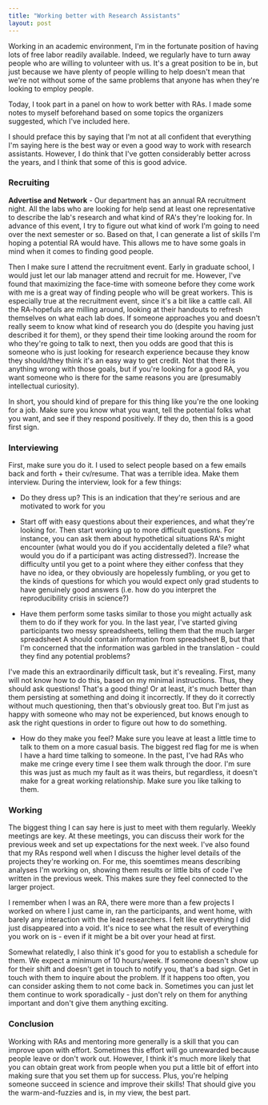```yaml
---
title: "Working better with Research Assistants"
layout: post
---
```


Working in an academic environment, I'm in the fortunate position of having lots of free labor readily available. Indeed, we regularly have to turn away people who are willing to volunteer with us. It's a great position to be in, but just because we have plenty of people willing to help doesn't mean that we're not without some of the same problems that anyone has when they're looking to employ people.

Today, I took part in a panel on how to work better with RAs. I made some notes to myself beforehand based on some topics the organizers suggested, which I've included here.

I should preface this by saying that I'm not at all confident that everything I'm saying here is the best way or even a good way to work with research assistants. However, I do think that I've gotten considerably better across the years, and I think that some of this is good advice.

### Recruiting

**Advertise and Network** - Our department has an annual RA recruitment night. All the labs who are looking for help send at least one representative to describe the lab's research and what kind of RA's they're looking for. In advance of this event, I try to figure out what kind of work I'm going to need over the next semester or so. Based on that, I can generate a list of skills I'm hoping a potential RA would have. This allows me to have some goals in mind when it comes to finding good people.

Then I make sure I attend the recruitment event. Early in graduate school, I would just let our lab manager attend and recruit for me. However, I've found that maximizing the face-time with someone before they come work with me is a great way of finding people who will be great workers. This is especially true at the recruitment event, since it's a bit like a cattle call. All the RA-hopefuls are milling around, looking at their handouts to refresh themselves on what each lab does. If someone approaches you and doesn't really seem to know what kind of research you do (despite you having just described it for them), or they spend their time looking around the room for who they're going to talk to next, then you odds are good that this is someone who is just looking for research experience because they know they should/they think it's an easy way to get credit. Not that there is anything wrong with those goals, but if you're looking for a good RA, you want someone who is there for the same reasons you are (presumably intellectual curiosity).

In short, you should kind of prepare for this thing like you're the one looking for a job. Make sure you know what you want, tell the potential folks what you want, and see if they respond positively. If they do, then this is a good first sign.

### Interviewing 

 First, make sure you do it. I used to select people based on a few emails back and forth + their cv/resume. That was a terrible idea. Make them interview. During the interview, look for a few things:

 - Do they dress up? This is an indication that they're serious and are motivated to work for you

 - Start off with easy questions about their experiences, and what they're looking for. Then start working up to more difficult questions. For instance, you can ask them about hypothetical situations RA's might encounter (what would you do if you accidentally deleted a file? what would you do if a participant was acting distressed?). Increase the difficulty until you get to a point where they either confess that they have no idea, or they obviously are hopelessly fumbling, or you get to the kinds of questions for which you would expect only grad students to have genuinely good answers (i.e. how do you interpret the reproducibility crisis in science?)

 - Have them perform some tasks similar to those you might actually ask them to do if they work for you. In the last year, I've started giving participants two messy spreadsheets, telling them that the much larger spreadsheet A should contain information from spreadsheet B, but that I'm concerned that the information was garbled in the translation - could they find any potential problems?

 I've made this an extraordinarily difficult task, but it's revealing. First, many will not know how to do this, based on my minimal instructions. Thus, they should ask questions! That's a good thing! Or at least, it's much better than them persisting at something and doing it incorrectly. If they do it correctly without much questioning, then that's obviously great too. But I'm just as happy with someone who may not be experienced, but knows enough to ask the right questions in order to figure out how to do something.

- How do they make you feel? Make sure you leave at least a little time to talk to them on a more casual basis. The biggest red flag for me is when I have a hard time talking to someone. In the past, I've had RAs who make me cringe every time I see them walk through the door. I'm sure this was just as much my fault as it was theirs, but regardless, it doesn't make for a great working relationship. Make sure you like talking to them.

### Working

The biggest thing I can say here is just to meet with them regularly. Weekly meetings are key. At these meetings, you can discuss their work for the previous week and set up expectations for the next week. I've also found that my RAs respond well when I discuss the higher level details of the projects they're working on. For me, this soemtimes means describing analyses I'm working on, showing them results or little bits of code I've written in the previous week. This makes sure they feel connected to the larger project.

I remember when I was an RA, there were more than a few projects I worked on where I just came in, ran the participants, and went home, with barely any interaction with the lead researchers. I felt like everything I did just disappeared into a void. It's nice to see what the result of everything you work on is - even if it might be a bit over your head at first.

Somewhat relatedly, I also think it's good for you to establish a schedule for them. We expect a minimum of 10 hours/week. If someone doesn't show up for their shift and doesn't get in touch to notify you, that's a bad sign. Get in touch with them to inquire about the problem. If it happens too often, you can consider asking them to not come back in. Sometimes you can just let them continue to work sporadically - just don't rely on them for anything important and don't give them anything exciting.

### Conclusion

Working with RAs and mentoring more generally is a skill that you can improve upon with effort. Sometimes this effort will go unrewarded because people leave or don't work out. However, I think it's much more likely that you can obtain great work from people when you put a little bit of effort into making sure that you set them up for success. Plus, you're helping someone succeed in science and improve their skills! That should give you the warm-and-fuzzies and is, in my view, the best part.